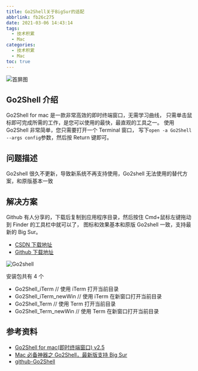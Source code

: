 ```yaml
---
title: Go2Shell关于BigSur的适配
abbrlink: fb26c275
date: 2021-03-06 14:43:14
tags:
  - 技术积累
  - Mac
categories:
  - 技术积累
  - Mac
toc: true
---
```


![首屏图](https://z3.ax1x.com/2021/02/26/yxRURf.jpg)

<!-- more -->

## Go2Shell 介绍

Go2Shell for mac 是一款非常高效的即时终端窗口，无需学习曲线，
只需单击鼠标即可完成所需的工作，是您可以使用的最快，最直观的工具之一。
使用 Go2Shell 非常简单，您只需要打开一个 Terminal 窗口，
写下`open -a Go2Shell --args config`参数，然后按 Return 键即可。

## 问题描述

Go2shell 很久不更新，导致新系统不再支持使用，Go2shell 无法使用的替代方案，和原版基本一致

## 解决方案

Github 有人分享的，下载后复制到应用程序目录，然后按住 Cmd+鼠标左键拖动到 Finder 的工具栏中就可以了，
图标和效果基本和原版 Go2shell 一致，支持最新的 Big Sur。

- [CSDN 下载地址](https://download.csdn.net/download/u011478374/13210059)
- [Github 下载地址](https://github.com/Breathleas/Go2Shell)

![Go2shell](https://z3.ax1x.com/2021/03/06/6nhoEF.png)

安装包共有 4 个

- Go2Shell_iTerm // 使用 iTerm 打开当前目录
- Go2Shell_iTerm_newWin // 使用 iTerm 在新窗口打开当前目录
- Go2Shell_Term // 使用 Term 打开当前目录
- Go2Shell_Term_newWin // 使用 Term 在新窗口打开当前目录

## 参考资料

- [Go2Shell for mac(即时终端窗口) v2.5](https://zhuanlan.zhihu.com/p/113184152)
- [Mac 必备神器之 Go2Shell，最新版支持 Big Sur](https://blog.csdn.net/u011478374/article/details/109754818)
- [github-Go2Shell](https://github.com/Breathleas/Go2Shell)
